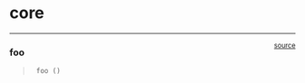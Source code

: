 # core


<!-- WARNING: THIS FILE WAS AUTOGENERATED! DO NOT EDIT! -->

------------------------------------------------------------------------

<a href="https://github.com/ngenze/hap/blob/main/hap/core.py#L9"
target="_blank" style="float:right; font-size:smaller">source</a>

### foo

>      foo ()
